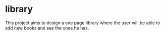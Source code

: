 # library

This project aims to design a one page library where the user will be able to add new books and see the ones he has.
